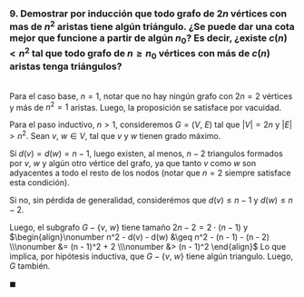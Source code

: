 ### 9. Demostrar por inducción que todo grafo de $2n$ vértices con mas de $n^2$ aristas tiene algún triángulo. ¿Se puede dar una cota mejor que funcione a partir de algún $n_0$? Es decir, ¿existe $c(n) < n^2$ tal que todo grafo de $n \geq n_0$ vértices con más de $c(n)$ aristas tenga triángulos?

\
Para el caso base, $n = 1$, notar que no hay ningún grafo con $2n = 2$ vértices y más de $n^2 = 1$ aristas. Luego, la proposición se satisface por vacuidad.

Para el paso inductivo, $n > 1$, consideremos $G = (V,\ E)$ tal que $|V| = 2n$ y $|E| > n^2$. Sean $v,\ w \in V$, tal que $v$ y $w$ tienen grado máximo. 

Si $d(v) = d(w) = n - 1$, luego existen, al menos, $n-2$ triangulos formados por $v$, $w$ y algún otro vértice del grafo, ya que tanto $v$ como $w$ son adyacentes a todo el resto de los nodos (notar que $n=2$ siempre satisface esta condición).

Si no, sin pérdida de generalidad, considerémos que $d(v) \leq n-1$ y $d(w) \leq n-2$.

Luego, el subgrafo $G - \{v,\ w\}$ tiene tamaño $2n - 2 = 2\cdot(n-1)$ y
$\begin{align}\nonumber
    n^2 - d(v) - d(w) 
        &\geq n^2 - (n - 1) - (n - 2) \\\nonumber
        &= (n - 1)^2 + 2 \\\nonumber
        &> (n - 1)^2
\end{align}$
Lo que implica, por hipótesis inductiva, que $G - \{v,\ w\}$ tiene algún triangulo. Luego, $G$ también.

$\blacksquare$
